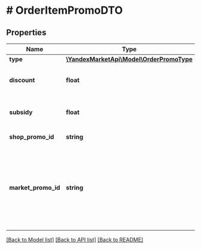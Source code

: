 # # OrderItemPromoDTO

## Properties

Name | Type | Description | Notes
------------ | ------------- | ------------- | -------------
**type** | [**\YandexMarketApi\Model\OrderPromoType**](OrderPromoType.md) |  |
**discount** | **float** | Размер пользовательской скидки в валюте покупателя. | [optional]
**subsidy** | **float** | Вознаграждение партнеру от Маркета за товар, проданный в рамках акции. |
**shop_promo_id** | **string** | Идентификатор акции поставщика. | [optional]
**market_promo_id** | **string** | Идентификатор акции в рамках соглашения на оказание услуг по продвижению сервиса между Маркетом и партнером.  Параметр передается, только если параметр &#x60;type&#x3D;MARKET_DEAL&#x60;. | [optional]

[[Back to Model list]](../../README.md#models) [[Back to API list]](../../README.md#endpoints) [[Back to README]](../../README.md)
